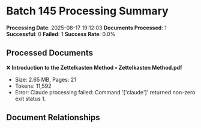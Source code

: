 # Batch 145 Processing Summary

**Processing Date**: 2025-08-17 19:12:03
**Documents Processed**: 1
**Successful**: 0
**Failed**: 1
**Success Rate**: 0.0%

## Processed Documents

❌ **Introduction to the Zettelkasten Method • Zettelkasten Method.pdf**
   - Size: 2.65 MB, Pages: 21
   - Tokens: 11,592
   - Error: Claude processing failed: Command '['claude']' returned non-zero exit status 1.

## Document Relationships

